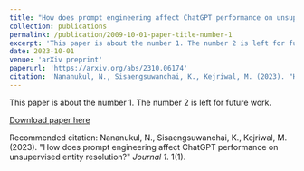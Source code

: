 ```yaml
---
title: "How does prompt engineering affect ChatGPT performance on unsupervised entity resolution?"
collection: publications
permalink: /publication/2009-10-01-paper-title-number-1
excerpt: 'This paper is about the number 1. The number 2 is left for future work.'
date: 2023-10-01
venue: 'arXiv preprint'
paperurl: 'https://arxiv.org/abs/2310.06174'
citation: 'Nananukul, N., Sisaengsuwanchai, K., Kejriwal, M. (2023). "How does prompt engineering affect ChatGPT performance on unsupervised entity resolution?" <i>arXiv preprint arXiv:2310.06174</i>. 1(1).'
---
```

This paper is about the number 1. The number 2 is left for future work.

[Download paper here](https://arxiv.org/abs/2310.06174)

Recommended citation: Nananukul, N., Sisaengsuwanchai, K., Kejriwal, M. (2023). "How does prompt engineering affect ChatGPT performance on unsupervised entity resolution?" <i>Journal 1</i>. 1(1).
